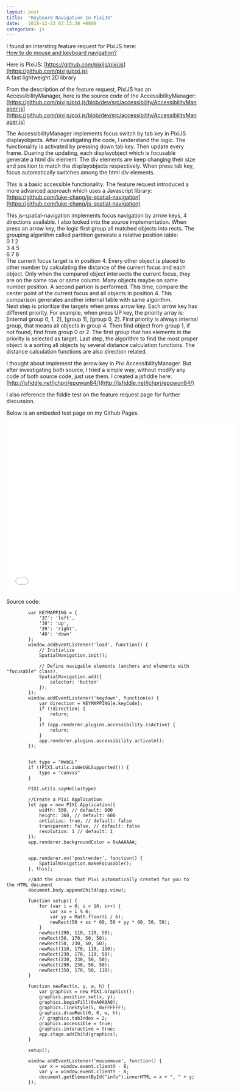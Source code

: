 ```yaml
---
layout: post
title:  "Keyboard Navigation In PixiJS"
date:   2018-12-23 03:15:30 +0800
categories: js
---
```


I found an intersting feature request for PixiJS here:   
[How to do mouse and keyboard navigation?](https://github.com/pixijs/pixi.js/issues/4519)

Here is PixiJS: [https://github.com/pixijs/pixi.js](https://github.com/pixijs/pixi.js)  
A fast lightweight 2D library

From the description of the feature request, PixiJS has an AccessibilityManager, here is the source code of the AccessibilityManager: [https://github.com/pixijs/pixi.js/blob/dev/src/accessibility/AccessibilityManager.js](https://github.com/pixijs/pixi.js/blob/dev/src/accessibility/AccessibilityManager.js)

The AccessibilityManager implements focus switch by tab key in PixiJS displayobjects. After investigating the code, I understand the logic. The functionality is activated by pressing down tab key. Then update every frame. Duaring the updating, each displayobject which is focusable generate a html div element. The div elements are keep changing their size and position to match the displayobjects respectively. When press tab key, focus automatically switches among the html div elements.

This is a basic accessible functionality. The feature request introduced a more advanced approach which uses a Javascript library: [https://github.com/luke-chang/js-spatial-navigation](https://github.com/luke-chang/js-spatial-navigation)

This js-spatial-navigation implements focus navigation by arrow keys, 4 directions available. I also looked into the source implementation. When press an arrow key, the logic first group all matched objects into rects. The grouping algorithm called partition generate a relative position table:  
0 1 2  
3 4 5  
6 7 8  
The current focus target is in position 4. Every other object is placed to other number by calculating the distance of the current focus and each object. Only when the compared object intersects the current focus, they are on the same row or same column. Many objects maybe on same number position. A second partion is performed. This time, compare the center point of the current focus and all objects in position 4. This comparison generates another internal table with same algorithm.  
Next step is prioritize the targets when press arrow key. Each arrow key has different priority. For example, when press UP key, the priority array is: [internal group 0, 1, 2], [group 1], [group 0, 2]. First priority is always internal group, that means all objects in group 4. Then find object from group 1, if not found, find from group 0 or 2. The first group that has elements in the priority is selected as target. Last step, the algorithm to find the most proper object is a sorting all objects by several distance calculation functions. The distance calculation functions are also direction related.

I thought about implement the arrow key in Pixi AccessibilityManager. But after investigating both source, I tried a simple way, without modify any code of both source code, just use them. I created a jsfiddle here:
[http://jsfiddle.net/jchprj/epqwun84/](http://jsfiddle.net/jchprj/epqwun84/)

I also reference the fiddle test on the feature request page for further discussion.

Below is an embeded test page on my Github Pages.



<iframe name="nav" src="/test/nav/index.html" width="600" height="450" frameborder="0"></iframe>

Source code:

```
        var KEYMAPPING = {
            '37': 'left',
            '38': 'up',
            '39': 'right',
            '40': 'down'
        };
        window.addEventListener('load', function() {
            // Initialize
            SpatialNavigation.init();

            // Define navigable elements (anchors and elements with "focusable" class).
            SpatialNavigation.add({
                selector: 'button'
            });
        });
        window.addEventListener('keydown', function(e) {
            var direction = KEYMAPPING[e.keyCode];
            if (!direction) {
                return;
            }
            if (app.renderer.plugins.accessibility.isActive) {
                return;
            }
            app.renderer.plugins.accessibility.activate();
        });


        let type = "WebGL"
        if (!PIXI.utils.isWebGLSupported()) {
            type = "canvas"
        }

        PIXI.utils.sayHello(type)

        //Create a Pixi Application
        let app = new PIXI.Application({
            width: 500, // default: 800
            height: 360, // default: 600
            antialias: true, // default: false
            transparent: false, // default: false
            resolution: 1 // default: 1
        });
        app.renderer.backgroundColor = 0xAAAAAA;


        app.renderer.on('postrender', function() {
            SpatialNavigation.makeFocusable();
        }, this);

        //Add the canvas that Pixi automatically created for you to the HTML document
        document.body.appendChild(app.view);

        function setup() {
            for (var i = 0; i < 10; i++) {
                var xx = i % 6;
                var yy = Math.floor(i / 6);
                newRect(50 + xx * 60, 50 + yy * 60, 50, 50);
            }
            newRect(290, 110, 110, 50);
            newRect(50, 170, 50, 50);
            newRect(50, 230, 50, 50);
            newRect(110, 170, 110, 110);
            newRect(230, 170, 110, 50);
            newRect(230, 230, 50, 50);
            newRect(290, 230, 50, 50);
            newRect(350, 170, 50, 110);
        }

        function newRect(x, y, w, h) {
            var graphics = new PIXI.Graphics();
            graphics.position.set(x, y);
            graphics.beginFill(0xA0A0A0);
            graphics.lineStyle(5, 0xFFFFFF);
            graphics.drawRect(0, 0, w, h);
            // graphics.tabIndex = 2;
            graphics.accessible = true;
            graphics.interactive = true;
            app.stage.addChild(graphics);
        }

        setup();

        window.addEventListener('mousemove', function() {
            var x = window.event.clientX - 8;
            var y = window.event.clientY - 8;
            document.getElementById("info").innerHTML = x + ", " + y;
        });
```
